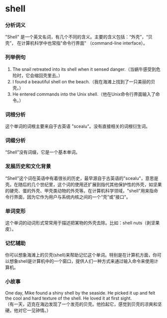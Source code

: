 # shell

### 分析词义

  

"Shell" 是一个英文名词，有几个不同的含义。主要的含义包括：“外壳”，“贝壳”， 在计算机科学中也常指"命令行界面" （command-line interface）。

  

### 列举例句

  

1.  The snail retreated into its shell when it sensed danger.（当蜗牛感受到危险时，它会缩回壳里去。）
2.  I found a beautiful shell on the beach.（我在海滩上找到了一只美丽的贝壳。）
3.  He entered commands into the Unix shell.（他在Unix命令行界面输入了命令。）

  

### 词根分析

  

这个单词的词根主要来自于古英语 "scealu"。没有直接相关的词根衍生词。

  

### 词缀分析

  

“Shell”没有词缀，它是一个基本单词。

  

### 发展历史和文化背景

  

“Shell”这个词在英语中有着很长的历史，最早源自于古英语的"scealu"，意思是壳。在随后的几个世纪里，这个词的使用还扩展到指代其他保护性的外壳，如坚果的硬壳、蛋的外壳、甲壳类动物的外壳等。在计算机科学领域，"shell"用来指命令行界面，因为它作为用户与系统内核之间的一个“壳”或"接口"。

  

### 单词变形

  

这个单词的动词形式常常用于描述把某物的外壳去除。比如：shell nuts（剥坚果皮）。

  

### 记忆辅助

  

你可以想象海滩上的贝壳(shell)来帮助记忆这个单词。特别是在计算机方面，你可以想象shell是计算机中的一个窗口，提供人们一种方式来通过输入命令来使用计算机。

  

### 小故事

  

One day, Mike found a shiny shell by the seaside. He picked it up and felt the cool and hard texture of the shell. He loved it at first sight.  
（有一天，迈克在海边发现了一个发亮的贝壳。他捡起它，感觉到贝壳的凉爽和坚硬。他对它一见钟情。）
